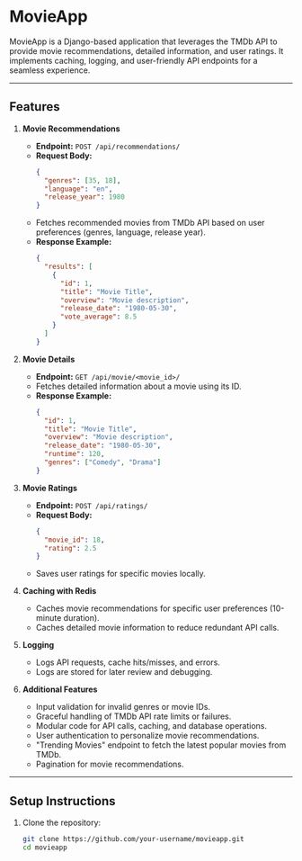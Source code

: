 # MovieApp

MovieApp is a Django-based application that leverages the TMDb API to provide movie recommendations, detailed information, and user ratings. It implements caching, logging, and user-friendly API endpoints for a seamless experience.

---

## Features

1. **Movie Recommendations**  
   - **Endpoint:** `POST /api/recommendations/`  
   - **Request Body:**  
     ```json
     {
       "genres": [35, 18],
       "language": "en",
       "release_year": 1980
     }
     ```
   - Fetches recommended movies from TMDb API based on user preferences (genres, language, release year).  
   - **Response Example:**
     ```json
     {
       "results": [
         {
           "id": 1,
           "title": "Movie Title",
           "overview": "Movie description",
           "release_date": "1980-05-30",
           "vote_average": 8.5
         }
       ]
     }
     ```

2. **Movie Details**  
   - **Endpoint:** `GET /api/movie/<movie_id>/`  
   - Fetches detailed information about a movie using its ID.  
   - **Response Example:**
     ```json
     {
       "id": 1,
       "title": "Movie Title",
       "overview": "Movie description",
       "release_date": "1980-05-30",
       "runtime": 120,
       "genres": ["Comedy", "Drama"]
     }
     ```

3. **Movie Ratings**  
   - **Endpoint:** `POST /api/ratings/`  
   - **Request Body:**  
     ```json
     {
       "movie_id": 18,
       "rating": 2.5
     }
     ```
   - Saves user ratings for specific movies locally.

4. **Caching with Redis**  
   - Caches movie recommendations for specific user preferences (10-minute duration).  
   - Caches detailed movie information to reduce redundant API calls.

5. **Logging**  
   - Logs API requests, cache hits/misses, and errors.  
   - Logs are stored for later review and debugging.

6. **Additional Features**  
   - Input validation for invalid genres or movie IDs.  
   - Graceful handling of TMDb API rate limits or failures.  
   - Modular code for API calls, caching, and database operations.  
   - User authentication to personalize movie recommendations.  
   - "Trending Movies" endpoint to fetch the latest popular movies from TMDb.  
   - Pagination for movie recommendations.

---

## Setup Instructions

1. Clone the repository:
   ```bash
   git clone https://github.com/your-username/movieapp.git
   cd movieapp
